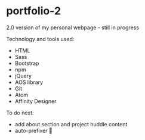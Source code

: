 # portfolio-2

2.0 version of my personal webpage - still in progress

Technology and tools used:

- HTML
- Sass
- Bootstrap
- npm
- jQuery
- AOS library
- Git
- Atom
- Affinity Designer

To do next:

- add about section and project huddle content
- auto-prefixer 👹
